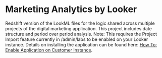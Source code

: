 # Marketing Analytics by Looker
Redshift version of the LookML files for the logic shared across multiple projects of the digital marketing application. This project includes date 
structure and period over period analysis. 
 Note: This requires the Project Import feature currently in /admin/labs to be enabled on your Looker instance.
Details on installing the application can be found here: [How To: Enable Application on Customer Instance](https://docs.google.com/document/d/15g5Xhr1YziFKeYvZkGYIDj94WyilJ08aT9RA-JLc9YQ).
